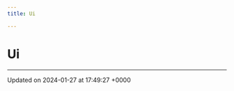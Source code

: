 ```yaml
---
title: Ui

---
```


# Ui








-------------------------------

Updated on 2024-01-27 at 17:49:27 +0000